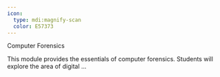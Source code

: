 ```yaml
---
icon:
  type: mdi:magnify-scan
  color: E57373
---
```


Computer Forensics

This module provides the essentials of computer forensics. Students will explore the area of digital ... 

